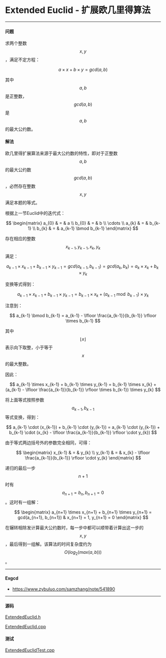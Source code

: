 <script type="text/javascript" src="https://cdnjs.cloudflare.com/ajax/libs/mathjax/2.7.1/MathJax.js?config=TeX-AMS-MML_HTMLorMML"></script>

# Extended Euclid - 扩展欧几里得算法

--------

#### 问题

求两个整数$$ x, y $$，满足不定方程：

$$
a \times x + b \times y = gcd(a, b)
$$

其中$$ a, b $$是正整数，$$ gcd(a,b) $$是$$ a, b $$的最大公约数。

#### 解法

欧几里得扩展算法来源于最大公约数的特性，即对于正整数$$ a, b $$的最大公约数$$ gcd(a,b) $$，必然存在整数$$ x, y $$满足本题的等式。

根据上一节Euclid中的迭代式：

$$
\begin{matrix}
a_{0} & = & a                       \\
b_{0} & = & b                       \\
\cdots                              \\
a_{k} & = & b_{k-1}                 \\
b_{k} & = & a_{k-1} \bmod b_{k-1}
\end{matrix}
$$

存在相应的整数$$ x_{k-1}, y_{k-1}, x_{k}, y_{k} $$满足：

$$
a_{k-1} \times x_{k-1} + b_{k-1} \times y_{k-1} = gcd(a_{k-1}, b_{k-1}) = gcd(a_{k}, b_{k}) = a_{k} \times x_{k} + b_{k} \times y_{k}
$$

变换等式得到：

$$
a_{k-1} \times x_{k-1} + b_{k-1} \times y_{k-1} = b_{k-1} \times x_{k} + (a_{k-1} \bmod b_{k-1}) \times y_{k}
$$

注意到：

$$
a_{k-1} \bmod b_{k-1} = a_{k-1} - \lfloor \frac{a_{k-1}}{b_{k-1}} \rfloor \times b_{k-1}
$$

其中$$ \lfloor x \rfloor $$表示向下取整，小于等于$$ x $$的最大整数。

因此：

$$
a_{k-1} \times x_{k-1} + b_{k-1} \times y_{k-1} = b_{k-1} \times x_{k} + (a_{k-1} - \lfloor \frac{a_{k-1}}{b_{k-1}} \rfloor \times b_{k-1}) \times y_{k}
$$

将上面等式按照参数$$ a_{k-1}, b_{k-1} $$等式变换，得到：

$$
a_{k-1} \cdot (x_{k-1}) + b_{k-1} \cdot (y_{k-1}) = a_{k-1} \cdot (y_{k-1}) + b_{k-1} \cdot (x_{k} - \lfloor \frac{a_{k-1}}{b_{k-1}} \rfloor \cdot y_{k})
$$

由于等式两边括号外的参数完全相同，可得：

$$
\begin{matrix}
x_{k-1} & = & y_{k}       \\
y_{k-1} & = & x_{k} - \lfloor \frac{a_{k-1}}{b_{k-1}} \rfloor \cdot y_{k}
\end{matrix}
$$

递归的最后一步$$ n + 1 $$时有$$ a_{n+1} = b_{n}, b_{n+1} = 0 $$。这时有一组解：

$$
\begin{matrix}
a_{n+1} \times x_{n+1} + b_{n+1} \times y_{n+1} = gcd(a_{n+1}, b_{n+1})     &   x_{n+1} = 1, y_{n+1} = 0
\end{matrix}
$$

在辗转相除发计算最大公约数时，每一步中都可以顺带着计算出这一步的$$ x, y $$，最后得到一组解。该算法的时间复杂度约为$$ O(log_2 (max(a, b))) $$。

--------

#### Exgcd

* https://www.zybuluo.com/samzhang/note/541890

--------

#### 源码

[ExtendedEuclid.h](https://github.com/linrongbin16/Way-to-Algorithm/blob/master/src/NumberTheory/ExtendedEuclid.h)

[ExtendedEuclid.cpp](https://github.com/linrongbin16/Way-to-Algorithm/blob/master/src/NumberTheory/ExtendedEuclid.cpp)

#### 测试

[ExtendedEuclidTest.cpp](https://github.com/linrongbin16/Way-to-Algorithm/blob/master/src/NumberTheory/ExtendedEuclidTest.cpp)
